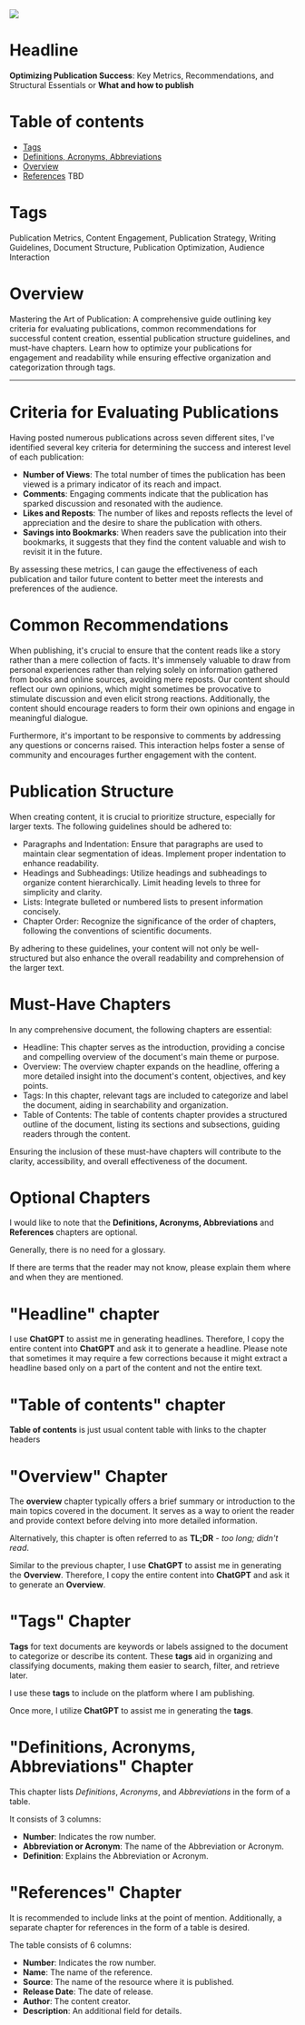 <img src="https://img.shields.io/badge/Maintained%3F-yes-green.svg"/>

# Headline
**Optimizing Publication Success**: Key Metrics, Recommendations, and Structural Essentials
or 
**What and how to publish** 

# Table of contents
- [Tags](./PublishWhat1.md#tags)
- [Definitions, Acronyms, Abbreviations](./PublishWhat1.md#definitions-acronyms-abbreviations)
- [Overview](./PublishWhat1.md#overview)
- [References](./PublishWhat1.md#references)
TBD 

# Tags
Publication Metrics, Content Engagement, Publication Strategy, Writing Guidelines, Document Structure, Publication Optimization, Audience Interaction

# Overview
Mastering the Art of Publication: 
A comprehensive guide outlining key criteria for evaluating publications, common recommendations for successful content creation, essential publication structure guidelines, and must-have chapters.
Learn how to optimize your publications for engagement and readability while ensuring effective organization and categorization through tags.

---

# Criteria for Evaluating Publications
Having posted numerous publications across seven different sites, I've identified several key criteria for determining the success and interest level of each publication:

- **Number of Views**: The total number of times the publication has been viewed is a primary indicator of its reach and impact.
- **Comments**: Engaging comments indicate that the publication has sparked discussion and resonated with the audience.
- **Likes and Reposts**: The number of likes and reposts reflects the level of appreciation and the desire to share the publication with others.
- **Savings into Bookmarks**: When readers save the publication into their bookmarks, it suggests that they find the content valuable and wish to revisit it in the future.

By assessing these metrics, I can gauge the effectiveness of each publication and tailor future content to better meet the interests and preferences of the audience.

# Common Recommendations
When publishing, it's crucial to ensure that the content reads like a story rather than a mere collection of facts.
It's immensely valuable to draw from personal experiences rather than relying solely on information gathered from books and online sources, avoiding mere reposts.
Our content should reflect our own opinions, which might sometimes be provocative to stimulate discussion and even elicit strong reactions. 
Additionally, the content should encourage readers to form their own opinions and engage in meaningful dialogue.

Furthermore, it's important to be responsive to comments by addressing any questions or concerns raised.
This interaction helps foster a sense of community and encourages further engagement with the content.

# Publication Structure
When creating content, it is crucial to prioritize structure, especially for larger texts.
The following guidelines should be adhered to:

- Paragraphs and Indentation: Ensure that paragraphs are used to maintain clear segmentation of ideas. Implement proper indentation to enhance readability.
- Headings and Subheadings: Utilize headings and subheadings to organize content hierarchically. Limit heading levels to three for simplicity and clarity.
- Lists: Integrate bulleted or numbered lists to present information concisely.
- Chapter Order: Recognize the significance of the order of chapters, following the conventions of scientific documents.

By adhering to these guidelines, your content will not only be well-structured but also enhance the overall readability and comprehension of the larger text.

# Must-Have Chapters
In any comprehensive document, the following chapters are essential:

- Headline: This chapter serves as the introduction, providing a concise and compelling overview of the document's main theme or purpose.
- Overview: The overview chapter expands on the headline, offering a more detailed insight into the document's content, objectives, and key points.
- Tags: In this chapter, relevant tags are included to categorize and label the document, aiding in searchability and organization.
- Table of Contents: The table of contents chapter provides a structured outline of the document, listing its sections and subsections, guiding readers through the content.

Ensuring the inclusion of these must-have chapters will contribute to the clarity, accessibility, and overall effectiveness of the document.

# Optional Chapters
I would like to note that the **Definitions, Acronyms, Abbreviations** and **References** chapters are optional.

Generally, there is no need for a glossary.

If there are terms that the reader may not know, please explain them where and when they are mentioned.

# "Headline" chapter
I use **ChatGPT** to assist me in generating headlines.
Therefore, I copy the entire content into **ChatGPT** and ask it to generate a headline.
Please note that sometimes it may require a few corrections because it might extract a headline based only on a part of the content and not the entire text.

# "Table of contents" chapter
**Table of contents** is just usual content table with links to the chapter headers 

# "Overview" Chapter
The **overview** chapter typically offers a brief summary or introduction to the main topics covered in the document.
It serves as a way to orient the reader and provide context before delving into more detailed information.

Alternatively, this chapter is often referred to as **TL;DR** - *too long; didn't read*.

Similar to the previous chapter, I use **ChatGPT** to assist me in generating the **Overview**. 
Therefore, I copy the entire content into **ChatGPT** and ask it to generate an **Overview**.

# "Tags" Chapter
**Tags** for text documents are keywords or labels assigned to the document to categorize or describe its content.
These **tags** aid in organizing and classifying documents, making them easier to search, filter, and retrieve later.

I use these **tags** to include on the platform where I am publishing.

Once more, I utilize **ChatGPT** to assist me in generating the **tags**.

# "Definitions, Acronyms, Abbreviations" Chapter
This chapter lists *Definitions*, *Acronyms*, and *Abbreviations* in the form of a table.

It consists of 3 columns:

- **Number**: Indicates the row number.
- **Abbreviation or Acronym**: The name of the Abbreviation or Acronym.
- **Definition**: Explains the Abbreviation or Acronym.

# "References" Chapter
It is recommended to include links at the point of mention.
Additionally, a separate chapter for references in the form of a table is desired.

The table consists of 6 columns:

- **Number**: Indicates the row number.
- **Name**: The name of the reference.
- **Source**: The name of the resource where it is published.
- **Release Date**: The date of release.
- **Author**: The content creator.
- **Description**: An additional field for details.
                   